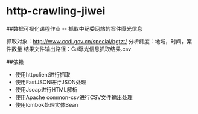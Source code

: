 # http-crawling-jiwei

##数据可视化课程作业 -- 抓取中纪委网站的案件曝光信息

抓取对象：http://www.ccdi.gov.cn/special/bgtzt/
分析纬度：地域，时间，案件数量
结果文件输出路径：C:/曝光信息抓取结果.csv

##依赖
* 使用httpclient进行抓取
* 使用FastJSON进行JSON处理
* 使用Jsoap进行HTML解析
* 使用Apache common-csv进行CSV文件输出处理
* 使用lombok处理实体Bean


